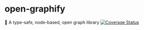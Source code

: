 # open-graphify
🧰 A type-safe, node-based, open graph library
[![Coverage Status](https://coveralls.io/repos/github/cmg8431/open-graphify/badge.svg?branch=main)](https://coveralls.io/github/cmg8431/open-graphify?branch=main)